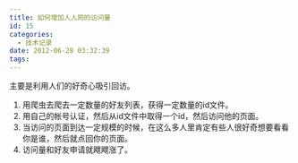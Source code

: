 ```yaml
---
title: 如何增加人人网的访问量
id: 15
categories:
  - 技术记录
date: 2012-06-28 03:32:39
tags:
---
```


主要是利用人们的好奇心吸引回访。

1.  用爬虫去爬去一定数量的好友列表，获得一定数量的id文件。
2.  用自己的帐号认证，然后从id文件中取得一个id，然后访问他的页面。
3.  当访问的页面到达一定规模的时候，在这么多人里肯定有些人很好奇想要看看你是谁，然后就点回你的页面。
4.  访问量和好友申请就飕飕涨了。